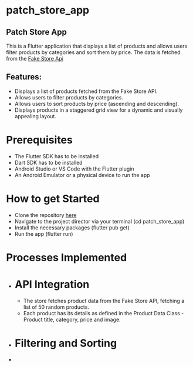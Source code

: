 # patch_store_app

## Patch Store App

This is a Flutter application that displays a list of products and allows users filter products by 
categories and sort them by price. The data is fetched from the [Fake Store Api](https://fakestoreapi.com )


## Features:
- Displays a list of products fetched from the Fake Store API.
- Allows users to filter products by categories.
- Allows users to sort products by price (ascending and descending).
- Displays products in a staggered grid view for a dynamic and visually appealing layout.

# Prerequisites
- The Flutter SDK has to be installed 
- Dart SDK has to be installed 
- Android Studio or VS Code with the Flutter plugin
- An Android Emulator or a physical device to run the app

# How to get Started
- Clone the repository [here](https://github.com/Obehi234/Patch_Test_Store.git)
- Navigate to the project director via your terminal (cd patch_store_app)
- Install the necessary packages (flutter pub get)
- Run the app (flutter run)

# Processes Implemented

- # API Integration
  - The store fetches product data from the Fake Store API, fetching a list of 50 random products. 
  - Each product has its details as defined in the Product Data Class - Product title, category, price and image.

- # Filtering and Sorting
- 











